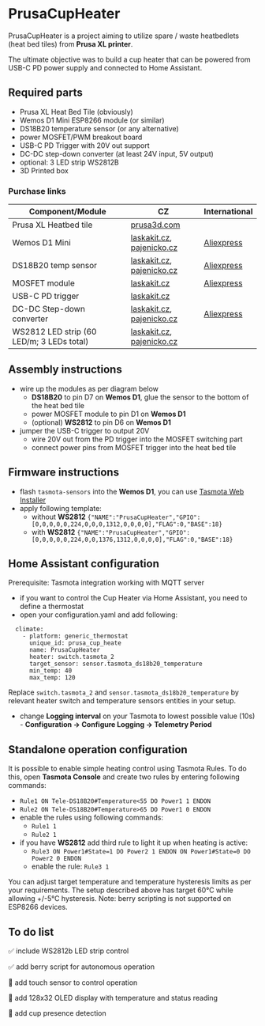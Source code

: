 # PrusaCupHeater

PrusaCupHeater is a project aiming to utilize spare / waste heatbedlets (heat bed tiles) from **Prusa XL printer**. 

The ultimate objective was to build a cup heater that can be powered from USB-C PD power supply and connected to Home Assistant. 

## Required parts

* Prusa XL Heat Bed Tile (obviously)
* Wemos D1 Mini ESP8266 module (or similar)
* DS18B20 temperature sensor (or any alternative)
* power MOSFET/PWM breakout board
* USB-C PD Trigger with 20V out support
* DC-DC step-down converter (at least 24V input, 5V output)
* optional: 3 LED strip WS2812B
* 3D Printed box

### Purchase links

| Component/Module | CZ | International |
| --- | --- | --- |
| Prusa XL Heatbed tile | [prusa3d.com](https://www.prusa3d.com/cs/produkt/heatbed-tile/) ||
| Wemos D1 Mini | [laskakit.cz](https://www.laskakit.cz/wemos-d1-mini-esp8266-wifi-modul/), [pajenicko.cz](https://pajenicko.cz/wemos-d1-mini-wifi-esp8266-esp-12f-microusb) | [Aliexpress](https://www.aliexpress.com/item/1005006473868001.html) |
| DS18B20 temp sensor | [laskakit.cz](https://www.laskakit.cz/dallas-digitalni-cidlo-teploty-ds18b20--to-92/), [pajenicko.cz](https://pajenicko.cz/digitalni-cidlo-teploty-dallas-ds18b20) | [Aliexpress](https://www.aliexpress.com/item/1005006105455874.html) |
| MOSFET module | [laskakit.cz](https://www.laskakit.cz/pwm-mosfet-modul-d4184--40vdc-50a/)|[Aliexpress](https://www.aliexpress.com/item/1005004768394186.html) |
| USB-C PD trigger | [laskakit.cz](https://www.laskakit.cz/laskakit-usb-c-pd-ch224k-prepinac-napajeciho-napeti/) | |
| DC-DC Step-down converter | [laskakit.cz](https://www.laskakit.cz/mikro-step-down-menic--nastavitelny/), [pajenicko.cz](https://pajenicko.cz/miniaturni-menic-napeti-step-down-4-dot-5v-24v-na-0-dot-8v17v-az-3a) | [Aliexpress](https://www.aliexpress.com/item/32807048132.html) |
| WS2812 LED strip (60 LED/m; 3 LEDs total) | [laskakit.cz](https://www.laskakit.cz/led-pasek-neopixel-ws2812b-60led-m-ip65-5m-cerny/), [pajenicko.cz](https://pajenicko.cz/inteligentni-rgb-led-pasek-1m-ws2812-neopixel-60led-m-18w-m) | |



## Assembly instructions
- wire up the modules as per diagram below
  - **DS18B20** to pin D7 on **Wemos D1**, glue the sensor to the bottom of the heat bed tile  
  - power MOSFET module to pin D1 on **Wemos D1**
  - (optional) **WS2812** to pin D6 on **Wemos D1** 
- jumper the USB-C trigger to output 20V
  - wire 20V out from the PD trigger into the MOSFET switching part
  - connect power pins from MOSFET trigger into the heat bed tile


## Firmware instructions
- flash `tasmota-sensors` into the **Wemos D1**, you can use [Tasmota Web Installer](https://tasmota.github.io/install/)
- apply following template:
  - without **WS2812** `{"NAME":"PrusaCupHeater","GPIO":[0,0,0,0,0,224,0,0,0,1312,0,0,0,0],"FLAG":0,"BASE":18}`
  - with **WS2812** `{"NAME":"PrusaCupHeater","GPIO":[0,0,0,0,0,224,0,0,1376,1312,0,0,0,0],"FLAG":0,"BASE":18}`

## Home Assistant configuration
Prerequisite: Tasmota integration working with MQTT server
- if you want to control the Cup Heater via Home Assistant, you need to define a thermostat
- open your configuration.yaml and add following:
```
  climate:
    - platform: generic_thermostat
      unique_id: prusa_cup_heate
      name: PrusaCupHeater
      heater: switch.tasmota_2
      target_sensor: sensor.tasmota_ds18b20_temperature
      min_temp: 40
      max_temp: 120
```
Replace `switch.tasmota_2` and `sensor.tasmota_ds18b20_temperature` by relevant heater switch and temperature sensors entities in your setup. 
- change **Logging interval** on your Tasmota to lowest possible value (10s) - **Configuration -> Configure Logging -> Telemetry Period**


## Standalone operation configuration
It is possible to enable simple heating control using Tasmota Rules. To do this, open **Tasmota Console** and create two rules by entering following commands:
  - `Rule1 ON Tele-DS18B20#Temperature<55 DO Power1 1 ENDON`
  - `Rule2 ON Tele-DS18B20#Temperature>65 DO Power1 0 ENDON`
- enable the rules using following commands:
  - `Rule1 1`
  - `Rule2 1`
- if you have **WS2812** add third rule to light it up when heating is active:
  - `Rule3 ON Power1#State=1 DO Power2 1 ENDON ON Power1#State=0 DO Power2 0 ENDON`
  - enable the rule: `Rule3 1`

You can adjust target temperature and temperature hysteresis limits as per your requirements. The setup described above has target 60°C while allowing +/-5°C hysteresis.
Note: berry scripting is not supported on ESP8266 devices.

## To do list
✅ include WS2812b LED strip control

✅ add berry script for autonomous operation

🔲 add touch sensor to control operation

🔲 add 128x32 OLED display with temperature and status reading

🔲 add cup presence detection
